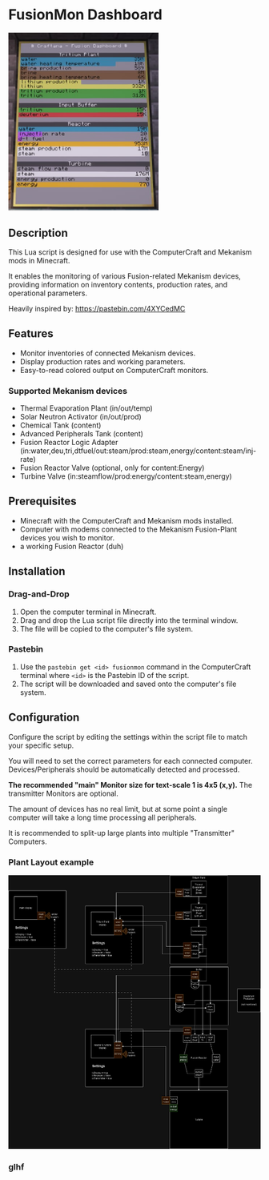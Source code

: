 # FusionMon Dashboard

<img src="example.jpg" alt="example" width="300"/>

## Description

This Lua script is designed for use with the ComputerCraft and Mekanism mods in Minecraft.

It enables the monitoring of various Fusion-related Mekanism devices, providing information on inventory contents, production rates, and operational parameters.

Heavily inspired by: <https://pastebin.com/4XYCedMC>

## Features

- Monitor inventories of connected Mekanism devices.
- Display production rates and working parameters.
- Easy-to-read colored output on ComputerCraft monitors.

### Supported Mekanism devices

- Thermal Evaporation Plant (in/out/temp)
- Solar Neutron Activator (in/out/prod)
- Chemical Tank (content)
- Advanced Peripherals Tank (content)
- Fusion Reactor Logic Adapter (in:water,deu,tri,dtfuel/out:steam/prod:steam,energy/content:steam/inj-rate)
- Fusion Reactor Valve (optional, only for content:Energy)
- Turbine Valve (in:steamflow/prod:energy/content:steam,energy)

## Prerequisites

- Minecraft with the ComputerCraft and Mekanism mods installed.
- Computer with modems connected to the Mekanism Fusion-Plant devices you wish to monitor.
- a working Fusion Reactor (duh)

## Installation

### Drag-and-Drop

1. Open the computer terminal in Minecraft.
2. Drag and drop the Lua script file directly into the terminal window.
3. The file will be copied to the computer's file system.

### Pastebin

1. Use the `pastebin get <id> fusionmon` command in the ComputerCraft terminal where `<id>` is the Pastebin ID of the script.
2. The script will be downloaded and saved onto the computer's file system.

## Configuration

Configure the script by editing the settings within the script file to match your specific setup.

You will need to set the correct parameters for each connected computer.
Devices/Peripherals should be automatically detected and processed.

**The recommended "main" Monitor size for text-scale 1 is 4x5 (x,y).**
The transmitter Monitors are optional.

The amount of devices has no real limit, but at some point a single computer will take a long time processing all peripherals.

It is recommended to split-up large plants into multiple "Transmitter" Computers.

### Plant Layout example

<img src="layout.jpg" alt="layout" width="700"/>

### glhf
